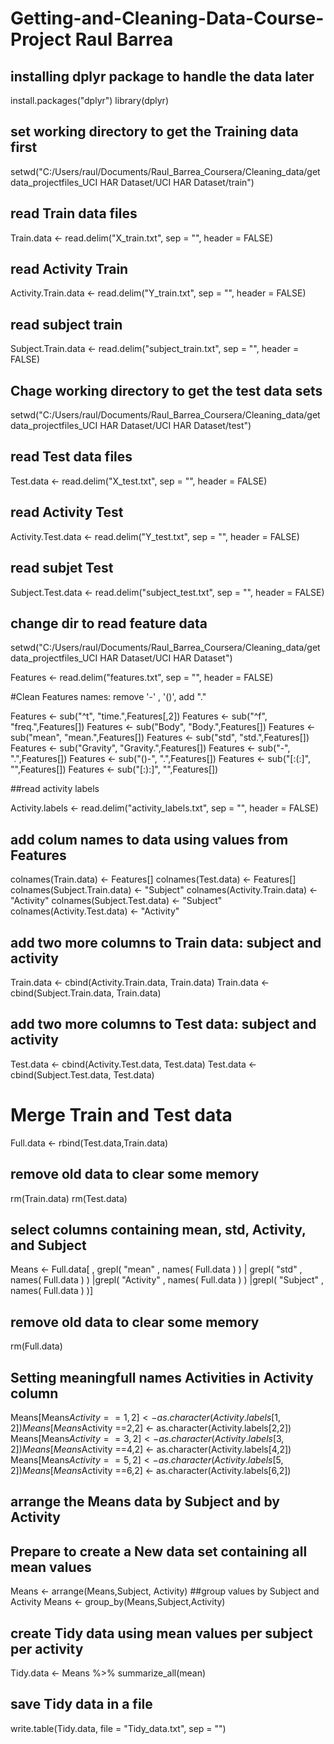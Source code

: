 # Getting-and-Cleaning-Data-Course-Project Raul Barrea
## installing dplyr package to handle the data later

install.packages("dplyr")
library(dplyr)

## set working directory to get the Training data first

setwd("C:/Users/raul/Documents/Raul_Barrea_Coursera/Cleaning_data/getdata_projectfiles_UCI HAR Dataset/UCI HAR Dataset/train")

## read Train data files

Train.data <- read.delim("X_train.txt", sep = "", header = FALSE)
## read Activity Train
Activity.Train.data <- read.delim("Y_train.txt", sep = "", header = FALSE)
## read subject train
Subject.Train.data <- read.delim("subject_train.txt", sep = "", header = FALSE)
## 

## Chage working directory to get the test data sets
setwd("C:/Users/raul/Documents/Raul_Barrea_Coursera/Cleaning_data/getdata_projectfiles_UCI HAR Dataset/UCI HAR Dataset/test")

## read Test data files
Test.data <- read.delim("X_test.txt", sep = "", header = FALSE)
## read Activity Test
Activity.Test.data <- read.delim("Y_test.txt", sep = "", header = FALSE)
## read subjet Test
Subject.Test.data <- read.delim("subject_test.txt", sep = "", header = FALSE)


## change dir to read feature data

setwd("C:/Users/raul/Documents/Raul_Barrea_Coursera/Cleaning_data/getdata_projectfiles_UCI HAR Dataset/UCI HAR Dataset")

Features <- read.delim("features.txt", sep = "", header = FALSE)

#Clean Features names: remove '-' , '()', add "."


Features <- sub("^t", "time.",Features[,2])
Features <- sub("^f", "freq.",Features[])
Features <- sub("Body", "Body.",Features[])
Features <- sub("mean", "mean.",Features[])
Features <- sub("std", "std.",Features[])
Features <- sub("Gravity", "Gravity.",Features[])
Features <- sub("-", ".",Features[])
Features <- sub("()-", ".",Features[])
Features <- sub("[:(:]", "",Features[])
Features <- sub("[:):]", "",Features[])

##read activity labels

Activity.labels <- read.delim("activity_labels.txt", sep = "", header = FALSE)


## add colum names to data using values from Features
colnames(Train.data) <- Features[]
colnames(Test.data) <- Features[]
colnames(Subject.Train.data) <- "Subject"
colnames(Activity.Train.data) <- "Activity"
colnames(Subject.Test.data) <- "Subject"
colnames(Activity.Test.data) <- "Activity"

## add two more columns to Train data: subject and activity

Train.data <- cbind(Activity.Train.data, Train.data)
Train.data <- cbind(Subject.Train.data, Train.data)


## add two more columns to Test data: subject and activity

Test.data <- cbind(Activity.Test.data, Test.data)
Test.data <- cbind(Subject.Test.data, Test.data)

# Merge Train and Test data

Full.data <- rbind(Test.data,Train.data)

## remove old data to clear some memory
rm(Train.data)
rm(Test.data)

## select columns containing mean, std, Activity, and Subject

Means <- Full.data[ , grepl( "mean" , names( Full.data ) ) | grepl( "std" , names( Full.data ) ) |grepl( "Activity" , names( Full.data ) ) |grepl( "Subject" , names( Full.data ) )]

## remove old data to clear some memory
rm(Full.data)

## Setting meaningfull names Activities in Activity column 

Means[Means$Activity ==1,2] <- as.character(Activity.labels[1,2])
Means[Means$Activity ==2,2] <- as.character(Activity.labels[2,2])
Means[Means$Activity ==3,2] <- as.character(Activity.labels[3,2])
Means[Means$Activity ==4,2] <- as.character(Activity.labels[4,2])
Means[Means$Activity ==5,2] <- as.character(Activity.labels[5,2])
Means[Means$Activity ==6,2] <- as.character(Activity.labels[6,2])

## arrange the Means data by Subject and by Activity
## Prepare to create a New data set containing all mean values
Means <- arrange(Means,Subject, Activity)
##group values by Subject and Activity
Means <- group_by(Means,Subject,Activity)
## create Tidy data using mean values per subject per activity
Tidy.data <- Means %>% summarize_all(mean)


## save Tidy data in a file

write.table(Tidy.data, file = "Tidy_data.txt", sep = "")
